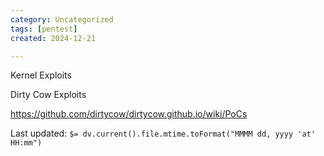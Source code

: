 ```yaml
---
category: Uncategorized
tags: [pentest]
created: 2024-12-21

---
```

Kernel Exploits

Dirty Cow Exploits

https://github.com/dirtycow/dirtycow.github.io/wiki/PoCs


Last updated: `$= dv.current().file.mtime.toFormat("MMMM dd, yyyy 'at' HH:mm")`
